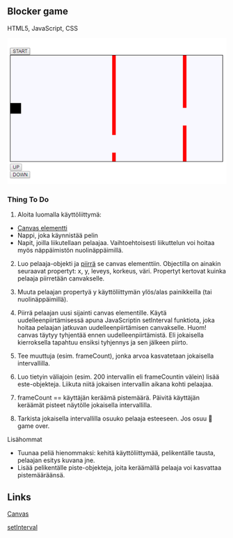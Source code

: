 ## Blocker game

HTML5, JavaScript, CSS

<img src="https://raw.githubusercontent.com/ekoodi/ekoodi.github.io/master/web-technologies/images/blocker-game.png">


### Thing To Do
1. Aloita luomalla käyttöliittymä:
-	[Canvas elementti](https://www.w3schools.com/html/html5_canvas.asp)
-	Nappi, joka käynnistää pelin
-	Napit, joilla liikutellaan pelaajaa. Vaihtoehtoisesti liikuttelun voi hoitaa myös näppäimistön nuolinäppäimillä.

2. Luo pelaaja-objekti ja [piirrä](https://www.w3schools.com/tags/canvas_fillrect.asp) se canvas elementtiin. Objectilla on ainakin seuraavat propertyt: x, y, leveys, korkeus, väri. Propertyt kertovat kuinka pelaaja piirretään canvakselle.

3. Muuta pelaajan propertyä y käyttöliittymän ylös/alas painikkeilla (tai nuolinäppäimillä).

4. Piirrä pelaajan uusi sijainti canvas elementille. Käytä uudelleenpiirtämisessä apuna JavaScriptin setInterval funktiota, joka hoitaa pelaajan jatkuvan uudelleenpiirtämisen canvakselle. Huom! canvas täytyy tyhjentää ennen uudelleenpiirtämistä. Eli jokaisella kierroksella tapahtuu ensiksi tyhjennys ja sen jälkeen piirto.

5. Tee muuttuja (esim. frameCount), jonka arvoa kasvatetaan jokaisella intervallilla.

6. Luo tietyin väliajoin (esim. 200 intervallin eli frameCountin välein) lisää este-objekteja. Liikuta niitä jokaisen intervallin aikana kohti pelaajaa.

7. frameCount == käyttäjän keräämä pistemäärä. Päivitä käyttäjän keräämät pisteet näytölle jokaisella intervallilla.

8. Tarkista jokaisella intervallilla osuuko pelaaja esteeseen. Jos osuu  game over.


Lisähommat
- Tuunaa peliä hienommaksi: kehitä käyttöliittymää, pelikentälle tausta, pelaajan esitys kuvana jne.
- Lisää pelikentälle piste-objekteja, joita keräämällä pelaaja voi kasvattaa pistemääräänsä.

## Links
[Canvas](https://www.w3schools.com/graphics/canvas_drawing.asp)

[setInterval](https://www.w3schools.com/jsref/met_win_setinterval.asp)


